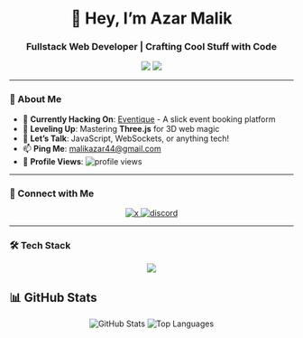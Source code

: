 <h1 align="center">👋 Hey, I’m Azar Malik</h1>
<h3 align="center">Fullstack Web Developer | Crafting Cool Stuff with Code</h3>

<div align="center">
  <img src="https://img.shields.io/badge/Code%20is%20Poetry-000000?style=for-the-badge&logo=codeigniter&logoColor=white" />
  <img src="https://img.shields.io/badge/Status-Building%20the%20Future-brightgreen?style=for-the-badge" />
</div>

---

### 🌟 About Me
- 🔭 **Currently Hacking On**: [Eventique](https://github.com/azr-arch/event-booking-web) - A slick event booking platform  
- 🌱 **Leveling Up**: Mastering **Three.js** for 3D web magic  
- 💬 **Let’s Talk**: JavaScript, WebSockets, or anything tech!  
- 📫 **Ping Me**: [malikazar44@gmail.com](mailto:malikazar44@gmail.com)  
- 👀 **Profile Views**: <img src="https://komarev.com/ghpvc/?username=azr-arch&label=Views&color=0e75b6&style=flat" alt="profile views" />

---

### 🚀 Connect with Me
<div align="center">

  <a href="https://x.com/azar_arch" target="_blank">
    <img src="https://img.shields.io/badge/X-000000?style=for-the-badge&logo=&logoColor=white" alt="x" />
  </a>
  <a href="https://discordapp.com/users/1056101232516796498" target="_blank">
    <img src="https://img.shields.io/badge/Discord-7289DA?style=for-the-badge&logo=discord&logoColor=white" alt="discord" />
  </a>
</div>

---

### 🛠 Tech Stack
<div align="center">
  <img src="https://skillicons.dev/icons?i=python,html,css,tailwind,js,react,nodejs,mongodb,nextjs,ts,prisma,postgres,git" />
</div>


## 📊 GitHub Stats

<div align="center">
  <img src="https://github-readme-stats.vercel.app/api?username=azr-arch&show_icons=true&theme=dark&hide_border=true" alt="GitHub Stats"/>
  <img src="https://github-readme-stats.vercel.app/api/top-langs?username=azr-arch&layout=compact&theme=dark&hide_border=true" alt="Top Languages"/>
</div>
